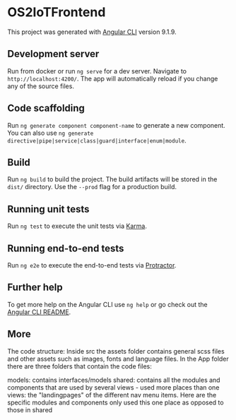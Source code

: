 # OS2IoTFrontend

This project was generated with [Angular CLI](https://github.com/angular/angular-cli) version 9.1.9.

## Development server

Run from docker or run `ng serve` for a dev server. Navigate to `http://localhost:4200/`. The app will automatically reload if you change any of the source files.

## Code scaffolding

Run `ng generate component component-name` to generate a new component. You can also use `ng generate directive|pipe|service|class|guard|interface|enum|module`.

## Build

Run `ng build` to build the project. The build artifacts will be stored in the `dist/` directory. Use the `--prod` flag for a production build.

## Running unit tests

Run `ng test` to execute the unit tests via [Karma](https://karma-runner.github.io).

## Running end-to-end tests

Run `ng e2e` to execute the end-to-end tests via [Protractor](http://www.protractortest.org/).

## Further help

To get more help on the Angular CLI use `ng help` or go check out the [Angular CLI README](https://github.com/angular/angular-cli/blob/master/README.md).

## More

The code structure: Inside src the assets folder contains general scss files and other assets such as images, fonts and language files. In the App folder there are three folders that contain the code files:

models: contains interfaces/models
shared: contains all the modules and components that are used by several views - used more places than one
views: the "landingpages" of the different nav menu items. Here are the specific modules and components only used this one place as opposed to those in shared
